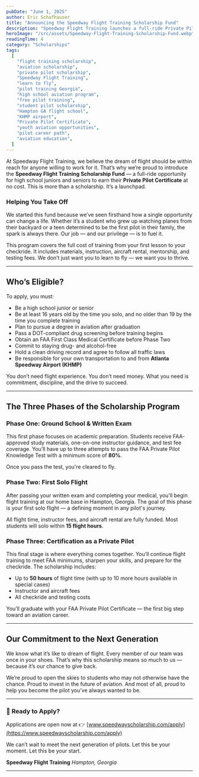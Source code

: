 ```yaml
---
pubDate: "June 1, 2025"
author: Eric Schafhauser
title: "Announcing the Speedway Flight Training Scholarship Fund"
description: "Speedway Flight Training launches a full-ride Private Pilot scholarship for high school juniors and seniors. Covers ground school, flight training, and checkride costs. Apply now and take the first step toward your aviation career in Hampton, GA."
heroImage: "/src/assets/Speedway-Flight-Training-Scholarship-Fund.webp"
readingTime: 4
category: "Scholarships"
tags:
  [
    "flight training scholarship",
    "aviation scholarship",
    "private pilot scholarship",
    "Speedway Flight Training",
    "learn to fly",
    "pilot training Georgia",
    "high school aviation program",
    "free pilot training",
    "student pilot scholarship",
    "Hampton GA flight school",
    "KHMP airport",
    "Private Pilot Certificate",
    "youth aviation opportunities",
    "pilot career path",
    "aviation education",
  ]
---
```


At Speedway Flight Training, we believe the dream of flight should be within reach for anyone willing to work for it. That’s why we’re proud to introduce the **Speedway Flight Training Scholarship Fund** — a full-ride opportunity for high school juniors and seniors to earn their **Private Pilot Certificate** at no cost. This is more than a scholarship. It’s a launchpad.

### Helping You Take Off

We started this fund because we’ve seen firsthand how a single opportunity can change a life. Whether it’s a student who grew up watching planes from their backyard or a teen determined to be the first pilot in their family, the spark is always there. Our job — and our privilege — is to fuel it.

This program covers the full cost of training from your first lesson to your checkride. It includes materials, instruction, aircraft rental, mentorship, and testing fees. We don’t just want you to learn to fly — we want you to thrive.

---

## **Who’s Eligible?**

To apply, you must:

- Be a high school junior or senior
- Be at least 16 years old by the time you solo, and no older than 19 by the time you complete training
- Plan to pursue a degree in aviation after graduation
- Pass a DOT-compliant drug screening before training begins
- Obtain an FAA First Class Medical Certificate before Phase Two
- Commit to staying drug- and alcohol-free
- Hold a clean driving record and agree to follow all traffic laws
- Be responsible for your own transportation to and from **Atlanta Speedway Airport (KHMP)**

You don’t need flight experience. You don’t need money. What you need is commitment, discipline, and the drive to succeed.

---

## **The Three Phases of the Scholarship Program**

### **Phase One: Ground School & Written Exam**

This first phase focuses on academic preparation. Students receive FAA-approved study materials, one-on-one instructor guidance, and test fee coverage. You’ll have up to three attempts to pass the FAA Private Pilot Knowledge Test with a minimum score of **80%**.

Once you pass the test, you're cleared to fly.

### **Phase Two: First Solo Flight**

After passing your written exam and completing your medical, you'll begin flight training at our home base in Hampton, Georgia. The goal of this phase is your first solo flight — a defining moment in any pilot's journey.

All flight time, instructor fees, and aircraft rental are fully funded. Most students will solo within **15 flight hours**.

### **Phase Three: Certification as a Private Pilot**

This final stage is where everything comes together. You’ll continue flight training to meet FAA minimums, sharpen your skills, and prepare for the checkride. The scholarship includes:

- Up to **50 hours** of flight time (with up to 10 more hours available in special cases)
- Instructor and aircraft fees
- All checkride and testing costs

You’ll graduate with your FAA Private Pilot Certificate — the first big step toward an aviation career.

---

## **Our Commitment to the Next Generation**

We know what it’s like to dream of flight. Every member of our team was once in your shoes. That’s why this scholarship means so much to us — because it’s our chance to give back.

We’re proud to open the skies to students who may not otherwise have the chance. Proud to invest in the future of aviation. And most of all, proud to help you become the pilot you’ve always wanted to be.

---

### 🛫 **Ready to Apply?**

Applications are open now at
👉 [www.speedwayscholarship.com/apply](https://www.speedwayscholarship.com/apply)

We can’t wait to meet the next generation of pilots. Let this be your moment. Let this be your start.

**Speedway Flight Training**
_Hampton, Georgia_

---
